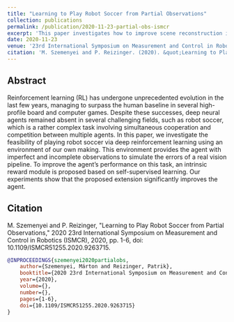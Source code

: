 ```yaml
---
title: "Learning to Play Robot Soccer from Partial Observations"
collection: publications
permalink: /publication/2020-11-23-partial-obs-ismcr
excerpt: 'This paper investigates how to improve scene reconstruction in multi-agent Deep Reinforcement Learning'
date: 2020-11-23
venue: '23rd International Symposium on Measurement and Control in Robotics (ISMCR)'
citation: 'M. Szemenyei and P. Reizinger. (2020). &quot;Learning to Play Robot Soccer from Partial Observations&quot; <i>23rd International Symposium on Measurement and Control in Robotics (ISMCR)</i>.'
---
```




## Abstract


Reinforcement learning (RL) has undergone unprecedented evolution in the last few years, managing to surpass the human baseline in several high-profile board and computer games. Despite these successes, deep neural agents remained absent in several challenging fields, such as robot soccer, which is a rather complex task involving simultaneous cooperation and competition between multiple agents. In this paper, we investigate the feasibility of playing robot soccer via deep reinforcement learning using an environment of our own making. This environment provides the agent with imperfect and incomplete observations to simulate the errors of a real vision pipeline. To improve the agent’s performance on this task, an intrinsic reward module is proposed based on self-supervised learning. Our experiments show that the proposed extension significantly improves the agent.

## Citation

M. Szemenyei and P. Reizinger, "Learning to Play Robot Soccer from Partial Observations," 2020 23rd International Symposium on Measurement and Control in Robotics (ISMCR), 2020, pp. 1-6, doi: 10.1109/ISMCR51255.2020.9263715.

```bibtex
@INPROCEEDINGS{szemenyei2020partialobs,
    author={Szemenyei, Márton and Reizinger, Patrik},
    booktitle={2020 23rd International Symposium on Measurement and Control in Robotics (ISMCR)},   title={Learning to Play Robot Soccer from Partial Observations},
    year={2020},
    volume={},
    number={},
    pages={1-6},
    doi={10.1109/ISMCR51255.2020.9263715}
}
```